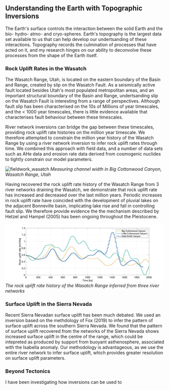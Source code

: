 
## Understanding the Earth with Topographic Inversions

The Earth's surface controls the interaction between the solid Earth and the bio- hydro- atmo- and cryo-spheres. Earth's topography is the largest data set available to us that can help develop our undertsanding of these interactions. Topography records the culmination of processes that have acted on it, and my research hinges on our ability to deconvolve these processes from the shape of the Earth itself.

### Rock Uplift Rates in the Wasatch

The Wasatch Range, Utah, is located on the eastern boundary of the Basin and Range, created by slip on the Wasatch Fault. As a seismically active fault located besides Utah's most populated metropolitan areas, and an important structural boundary of the Basin and Range, undertsanding slip on the Wasatch Fault is interesting from a range of perspectives. Although fault slip has been characterised on the 10s of Millions of year timescales, and the < 1000 year timescales, there is little evidence available that characterises fault behaviour between these timescales. 

River network inversions can bridge the gap between these timescales, providing rock uplift rate histories on the million year timescale. We therefore attempted to constrain the million year history of the Wasatch Range by using a river network inversion to infer rock uplift rates through time. We combined this approach with field data, and a number of data sets such as AHe data and erosion rate data derived from cosmogenic nuclides to tightly constrain our model parameters. 

![fieldwork_wasatch](https://github.com/adamsmith142/adamsmith142.github.io/blob/main/images/fieldwork_wasatch.jpg)
_Measuring channel width in Big Cottonwood Canyon, Wasatch Range, Utah_

Having recovered the rock uplift rate history of the Wasatch Range from 3 river networks draining the Wasatch, we demonstrate that rock uplift rate has increased and decreased over the last million years. Periodic increases in rock uplift rate have coincided with the development of pluvial lakes on the adjacent Bonneville basin, implicating lake rise and fall in controlling fault slip. We therefore provide evidence the the mechanism described by Hetzel and Hampel (2005) has been ongoing throughout the Pleistocene.

![uplift_wasatch](https://github.com/adamsmith142/adamsmith142.github.io/blob/main/images/three_canyons_colours_corrected.png)
_The rock uplift rate history of the Wasatch Range inferred from three river networks_

### Surface Uplift in the Sierra Nevada
Recent Sierra Nevadan surface uplift has been much debated. We used an inversion based on the methdology of Fox (2019) to infer the pattern of surface uplift across the southern Sierra Nevada. We found that the pattern of surface uplift recovered from the networks of the Sierra Nevada shows increased surface uplift in the centre of the range, which could be intepreted as produced by support from buoyant asthenosphere, associated with the Isabella anomaly. Our methodology is advantageous, as we use the entire river network to infer surface uplift, which provides greater resolution on surface uplift parameters. 

### Beyond Tectonics
I have been investigating how inversions can be used to 

